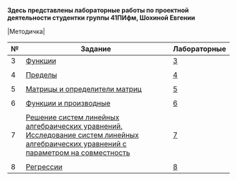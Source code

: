 **Здесь представлены лабораторные работы по проектной деятельности студентки группы 41ПИфм, Шохиной Евгении**

|Методичка|

|№| Задание | Лабораторные |
|-|--------|--------------|
|3| [Функции](https://github.com/jiangui-x-x/ne-xoxo/blob/main/%D0%97%D0%B0%D0%B4%D0%B0%D0%BD%D0%B8%D1%8F%20maple/Laboratornaya_rabota_3_Proekt_deyatelnost_1_kurs%20(1).pdf) |[3](https://github.com/jiangui-x-x/ne-xoxo/blob/main/maple/3.mw)| 
| | | |
|4| [Пределы](https://github.com/jiangui-x-x/ne-xoxo/blob/main/%D0%97%D0%B0%D0%B4%D0%B0%D0%BD%D0%B8%D1%8F%20maple/Laboratornaya_rabota_4_Proekt_deyat_1_kurs%20(1).pdf) |[4](https://github.com/jiangui-x-x/ne-xoxo/blob/main/maple/4.mw)|
| | | |
|5| [Матрицы и определители матриц](https://github.com/jiangui-x-x/ne-xoxo/blob/main/%D0%97%D0%B0%D0%B4%D0%B0%D0%BD%D0%B8%D1%8F%20maple/Laboratornaya_rabota_5_13_PD_1_kurs.pdf) |[5](https://github.com/jiangui-x-x/ne-xoxo/blob/main/maple/5.mw)|
| | | |
|6| [Функции и производные](https://github.com/jiangui-x-x/ne-xoxo/blob/main/%D0%97%D0%B0%D0%B4%D0%B0%D0%BD%D0%B8%D1%8F%20maple/Laboratornaya_rabota_6_Proekt_deyat__1_kurs_1.pdf) |[6](https://github.com/jiangui-x-x/ne-xoxo/blob/main/maple/6.mw)|
| | | |
|7| [Решение систем линейных алгебраических уравнений. Исследование систем линейных алгебраических уравнений с параметром на совместность](https://github.com/jiangui-x-x/ne-xoxo/blob/main/%D0%97%D0%B0%D0%B4%D0%B0%D0%BD%D0%B8%D1%8F%20maple/Laboratornaya_rabota_7_Proekt_deyatelnost_1_kurs.doc) |[7](https://github.com/jiangui-x-x/ne-xoxo/blob/main/maple/7.mw)|
| | | |
|8| [Регрессии](https://github.com/jiangui-x-x/ne-xoxo/blob/main/%D0%97%D0%B0%D0%B4%D0%B0%D0%BD%D0%B8%D1%8F%20maple/Laboratornaya_rabota_8_po_PD%20(1).doc) |[8](https://github.com/jiangui-x-x/ne-xoxo/blob/main/maple/8.mw)|
